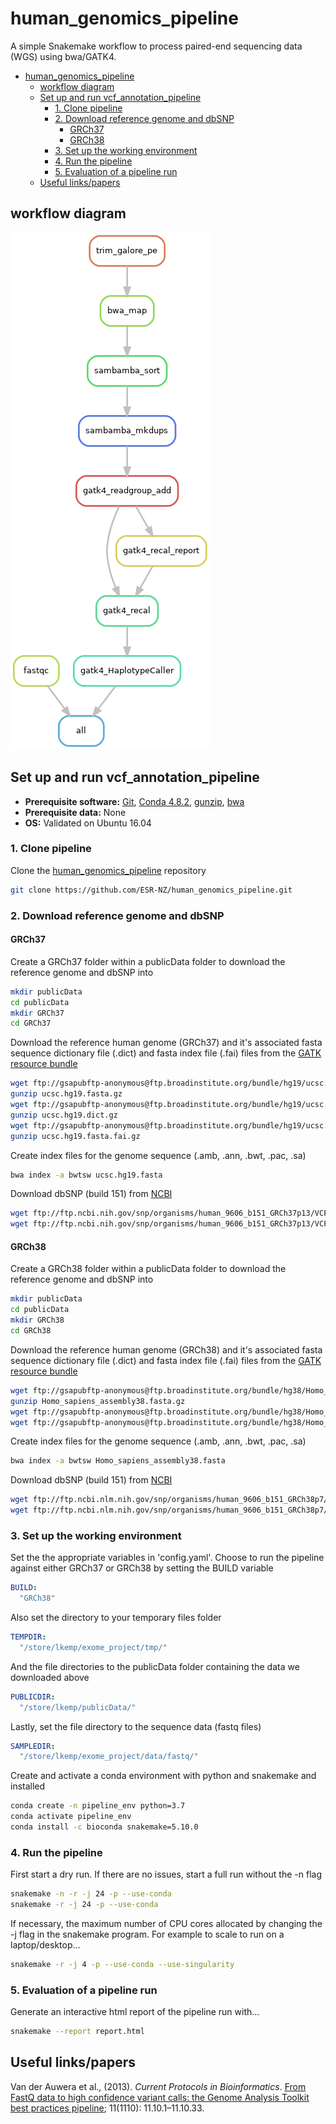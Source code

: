 # human_genomics_pipeline

A simple Snakemake workflow to process paired-end sequencing data (WGS) using bwa/GATK4.

- [human_genomics_pipeline](#humangenomicspipeline)
  - [workflow diagram](#workflow-diagram)
  - [Set up and run vcf_annotation_pipeline](#set-up-and-run-vcfannotationpipeline)
    - [1. Clone pipeline](#1-clone-pipeline)
    - [2. Download reference genome and dbSNP](#2-download-reference-genome-and-dbsnp)
      - [GRCh37](#grch37)
      - [GRCh38](#grch38)
    - [3. Set up the working environment](#3-set-up-the-working-environment)
    - [4. Run the pipeline](#4-run-the-pipeline)
    - [5. Evaluation of a pipeline run](#5-evaluation-of-a-pipeline-run)
  - [Useful links/papers](#useful-linkspapers)

## workflow diagram

<img src="rulegraph.png" class="center">

## Set up and run vcf_annotation_pipeline

- **Prerequisite software:** [Git](https://git-scm.com/), [Conda 4.8.2](https://docs.conda.io/projects/conda/en/latest/index.html), [gunzip](https://linux.die.net/man/1/gunzip), [bwa](http://bio-bwa.sourceforge.net/)
- **Prerequisite data:** None
- **OS:** Validated on Ubuntu 16.04

### 1. Clone pipeline

Clone the [human_genomics_pipeline](https://github.com/ESR-NZ/human_genomics_pipeline) repository

```bash
git clone https://github.com/ESR-NZ/human_genomics_pipeline.git
```

### 2. Download reference genome and dbSNP

#### GRCh37

Create a GRCh37 folder within a publicData folder to download the reference genome and dbSNP into

```bash
mkdir publicData
cd publicData
mkdir GRCh37
cd GRCh37
```

Download the reference human genome (GRCh37) and it's associated fasta sequence dictionary file (.dict) and fasta index file (.fai) files from the [GATK resource bundle](https://gatk.broadinstitute.org/hc/en-us/articles/360035890811-Resource-bundle)

```bash
wget ftp://gsapubftp-anonymous@ftp.broadinstitute.org/bundle/hg19/ucsc.hg19.fasta.gz
gunzip ucsc.hg19.fasta.gz
wget ftp://gsapubftp-anonymous@ftp.broadinstitute.org/bundle/hg19/ucsc.hg19.dict.gz
gunzip ucsc.hg19.dict.gz
wget ftp://gsapubftp-anonymous@ftp.broadinstitute.org/bundle/hg19/ucsc.hg19.fasta.fai.gz
gunzip ucsc.hg19.fasta.fai.gz
```

Create index files for the genome sequence (.amb, .ann, .bwt, .pac, .sa)

```bash
bwa index -a bwtsw ucsc.hg19.fasta
```

Download dbSNP (build 151) from [NCBI](https://www.ncbi.nlm.nih.gov/variation/docs/human_variation_vcf/)

```bash
wget ftp://ftp.ncbi.nih.gov/snp/organisms/human_9606_b151_GRCh37p13/VCF/GATK/All_20180423.vcf.gz
wget ftp://ftp.ncbi.nih.gov/snp/organisms/human_9606_b151_GRCh37p13/VCF/GATK/All_20180423.vcf.gz.tbi
```

#### GRCh38

Create a GRCh38 folder within a publicData folder to download the reference genome and dbSNP into

```bash
mkdir publicData
cd publicData
mkdir GRCh38
cd GRCh38
```

Download the reference human genome (GRCh38) and it's associated fasta sequence dictionary file (.dict) and fasta index file (.fai) files from the [GATK resource bundle](https://gatk.broadinstitute.org/hc/en-us/articles/360035890811-Resource-bundle)

```bash
wget ftp://gsapubftp-anonymous@ftp.broadinstitute.org/bundle/hg38/Homo_sapiens_assembly38.fasta.gz
gunzip Homo_sapiens_assembly38.fasta.gz
wget ftp://gsapubftp-anonymous@ftp.broadinstitute.org/bundle/hg38/Homo_sapiens_assembly38.dict
wget ftp://gsapubftp-anonymous@ftp.broadinstitute.org/bundle/hg38/Homo_sapiens_assembly38.fasta.fai
```

Create index files for the genome sequence (.amb, .ann, .bwt, .pac, .sa)

```bash
bwa index -a bwtsw Homo_sapiens_assembly38.fasta
```

Download dbSNP (build 151) from [NCBI](https://www.ncbi.nlm.nih.gov/variation/docs/human_variation_vcf/)

```bash
wget ftp://ftp.ncbi.nlm.nih.gov/snp/organisms/human_9606_b151_GRCh38p7/VCF/GATK/All_20180418.vcf.gz
wget ftp://ftp.ncbi.nlm.nih.gov/snp/organisms/human_9606_b151_GRCh38p7/VCF/GATK/All_20180418.vcf.gz.tbi
```

### 3. Set up the working environment

Set the the appropriate variables in 'config.yaml'. Choose to run the pipeline against either GRCh37 or GRCh38 by setting the BUILD variable

```yaml
BUILD:
  "GRCh38"
```

Also set the directory to your temporary files folder

```yaml
TEMPDIR:
  "/store/lkemp/exome_project/tmp/"
```

And the file directories to the publicData folder containing the data we downloaded above

```yaml
PUBLICDIR:
  "/store/lkemp/publicData/"
```

Lastly, set the file directory to the sequence data (fastq files)

```yaml
SAMPLEDIR:
  "/store/lkemp/exome_project/data/fastq/"
```

Create and activate a conda environment with python and snakemake and installed

```bash
conda create -n pipeline_env python=3.7
conda activate pipeline_env
conda install -c bioconda snakemake=5.10.0
```

### 4. Run the pipeline

First start a dry run. If there are no issues, start a full run without the -n flag

```bash
snakemake -n -r -j 24 -p --use-conda
snakemake -r -j 24 -p --use-conda
```

If necessary, the maximum number of CPU cores allocated by changing the -j flag in the snakemake program. For example to scale to run on a laptop/desktop...

```bash
snakemake -r -j 4 -p --use-conda --use-singularity
```

### 5. Evaluation of a pipeline run

Generate an interactive html report of the pipeline run with...

```bash
snakemake --report report.html
```

## Useful links/papers

Van der Auwera et al., (2013). *Current Protocols in Bioinformatics*. [From FastQ data to high confidence variant calls: the Genome Analysis Toolkit best practices pipeline](https://www.ncbi.nlm.nih.gov/pmc/articles/PMC4243306/); 11(1110): 11.10.1–11.10.33.
